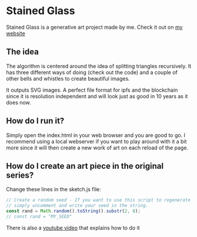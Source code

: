 # Stained Glass

Stained Glass is a generative art project made by me. 
Check it out on [my website](https://www.frankhampusweslien.com/art?group=Stained%20Glass&search=&forSale=False)

## The idea

The algorithm is centered around the idea of splitting triangles recursively.
It has three different ways of doing (check out the code) and a couple of
other bells and whistles to create beautiful images.

It outputs SVG images. A perfect file format for ipfs and the blockchain since
it is resolution independent and will look just as good in 10 years as it does 
now.

## How do I run it?

Simply open the index.html in your web browser and you are good to go.
I recommend using a local webserver if you want to play around with it a bit more
since it will then create a new work of art on each reload of the page.

## How do I create an art piece in the original series?

Change these lines in the sketch.js file:

```javascript
// Create a random seed - If you want to use this script to regenerate your image
// simply uncomment and write your seed in the string.
const rand = Math.random().toString().substr(2, 8);
// const rand = "MY_SEED"
```

There is also a [youtube video](https://www.youtube.com/watch?v=_iRBven6B-c) that explains how to do it
